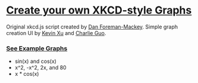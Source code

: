 [Create your own XKCD-style Graphs](http://xkcdgraphs.com/)
===============================================================

Original xkcd.js script created by [Dan Foreman-Mackey](http://dan.iel.fm/xkcd/). Simple graph creation UI by [Kevin Xu](https://github.com/imkevinxu) and [Charlie Guo](https://github.com/charlierguo).

### [See Example Graphs](http://xkcdgraphs.com/)

* sin(x) and cos(x)
* x^2, -x^2, 2x, and 80
* x * cos(x)

